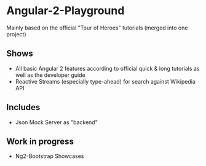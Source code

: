 # Angular-2-Playground
Mainly based on the official "Tour of Heroes" tutorials (merged into one project)

## Shows
- All basic Angular 2 features according to official quick & long tutorials as well as the developer guide 
- Reactive Streams (especially type-ahead) for search against Wikipedia API

## Includes
- Json Mock Server as "backend"

## Work in progress
- Ng2-Bootstrap Showcases
